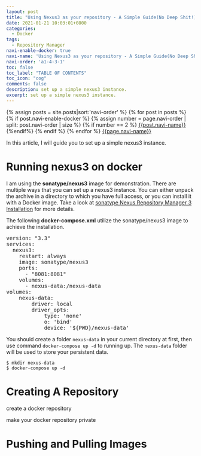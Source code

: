 ```yaml
---
layout: post
title: "Using Nexus3 as your repository - A Simple Guide(No Deep Shit!)"
date: 2021-01-21 10:03:01+0800
categories:
  - Docker
tags:
  - Repository Manager
navi-enable-docker: true
navi-name: 'Using Nexus3 as your repository - A Simple Guide(No Deep Shit!)'
navi-order: 'a1-4-3-1'
toc: false
toc_label: "TABLE OF CONTENTS"
toc_icon: "cog"
comments: false
description: set up a simple nexus3 instance. 
excerpt: set up a simple nexus3 instance. 
---
```

<!--navigation bar-->
<div class='navi-link-container'>
  {% assign posts = site.posts|sort:'navi-order' %}
  {% for post in posts %}
    {% if post.navi-enable-docker %}
        {% assign number = page.navi-order | split: post.navi-order | size %}
        {% if number == 2 %}
            <a href="{{ site.baseurl }}{{ post.url }}" class='navi-link'>{{post.navi-name}}</a>
        {%endif%}
    {% endif %}
  {% endfor %}
<a class='navi-link' href="">{{page.navi-name}}</a>
</div>
<!--navigation bar-->

In this article, I will guide you to set up a simple nexus3 instance. 

# Running nexus3 on docker
I am using the **sonatype/nexus3** image for demonstration. There are multiple ways that you can set up a nexus3 instance. You can either unpack the archive in a directory to which you have full access, or you can install it with a Docker image. Take a look at [sonatype Nexus Repository Manager 3 Installation][1] for more details.

The following **docker-compose.xml** utilize the <bold>sonatype/nexus3</bold> image to achieve the installation.
<pre>
version: "3.3"
services:
  nexus3:
    restart: always
    image: <bold>sonatype/nexus3</bold>
    ports:
      - "8081:8081"
    volumes:
      - nexus-data:/nexus-data
volumes:
    nexus-data:
        driver: local
        driver_opts:
            type: 'none'
            o: 'bind'
            device: '${PWD}/nexus-data'
</pre>

You should create a folder `nexus-data` in your current directory at first, then use command `docker-compose up -d` to running up. The `nexus-data` folder will be used to store your persistent data.

```
$ mkdir nexus-data
$ docker-compose up -d
```

# Creating A Repository

create a docker repository

make your docker repository private



# Pushing and Pulling Images


[1]: https://help.sonatype.com/repomanager3/installation